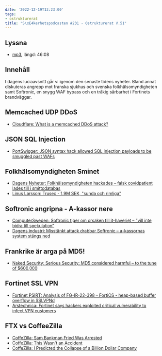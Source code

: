 ```yaml
---
date: '2022-12-19T13:23:00'
tags:
- ostrukturerat
title: "S\xE4kerhetspodcasten #231 - Ostrukturerat V.51"
---
```

## Lyssna
* [mp3](https://traffic.libsyn.com/secure/sakerhetspodcasten/2022-12-13_Skerhetspodcasten.mp3?dest-id=117848), längd: 46:08

## Innehåll
I dagens luciaavsnitt går vi igenom den senaste tidens nyheter. Bland annat diskuteras
angrepp mot franska sjukhus och svenska folkhälsomyndigheten samt Softronic, en snygg
WAF bypass och en tråkig sårbarhet i Fortinets brandväggar.

## Memcached UDP DDoS

* [Cloudflare: What is a memcached DDoS attack?](https://www.cloudflare.com/learning/ddos/memcached-ddos-attack/)

## JSON SQL Injection

* [PortSwigger: JSON syntax hack allowed SQL injection payloads to be smuggled past WAFs](https://portswigger.net/daily-swig/json-syntax-hack-allowed-sql-injection-payloads-to-be-smuggled-past-wafs)

## Folkhälsomyndigheten Sminet

* [Dagens Nyheter: Folkhälsomyndigheten hackades – falsk covidpatient lades till i smittodatabas](https://www.dn.se/sverige/folkhalsomyndigheten-hackades-falsk-covidpatient-lades-till-i-smittodatabas/)
* [Linus Larsson: Trusec - 1.9M SEK, "sunda och rimliga"](https://twitter.com/LinusLarsson/status/1585504505222799361)

## Softronic angripna - A-kassor nere

* [ComputerSweden: Softronic tiger om orsaken till it-haveriet – ”vill inte bidra till spekulation”](https://computersweden.idg.se/2.2683/1.773802/softronics-kunder)
* [Dagens industri: Misstänkt attack drabbar Softronic – a-kassornas system stängs ned](https://www.di.se/live/misstankt-attack-drabbar-softronic-a-kassornas-system-stangs-ned/)

## Frankrike är arga på MD5!

* [Naked Security: Serious Security: MD5 considered harmful – to the tune of $600,000](https://nakedsecurity.sophos.com/2022/11/30/serious-security-md5-considered-harmful-to-the-tune-of-600000/)

## Fortinet SSL VPN

* [Fortinet PSIRT: Analysis of FG-IR-22-398 – FortiOS - heap-based buffer overflow in SSLVPNd](https://www.fortinet.com/blog/psirt-blogs/analysis-of-fg-ir-22-398-fortios-heap-based-buffer-overflow-in-sslvpnd)
* [Arstechnica: Fortinet says hackers exploited critical vulnerability to infect VPN customers](https://arstechnica.com/information-technology/2023/01/fortinet-says-hackers-exploited-critical-vulnerability-to-infect-vpn-customers/)

## FTX vs CoffeeZilla

* [CoffeZilla: Sam Bankman Fried Was Arrested](https://www.youtube.com/watch?v=JT8f0n6E79g)
* [CoffeZilla: This Wasn't an Accident](https://www.youtube.com/watch?v=FDqhM7vHR2o)
* [CoffeZilla: I Predicted the Collapse of a Billion Dollar Company](https://www.youtube.com/watch?v=TNXYHNdGYfc)
